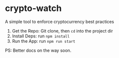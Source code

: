 # crypto-watch
A simple tool to enforce cryptocurrency best practices

1) Get the Repo: Git clone, then `cd` into the project dir
2) Install Deps: run `npm install`
3) Run the App: run `npm run start`

PS: Better docs on the way soon.
